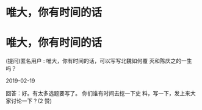 # 唯大，你有时间的话

# 唯大，你有时间的话

(提问)匿名用户 : 唯大，你有时间的话，可以写写北魏如何覆 灭和陈庆之的一生吗？

2019-02-19

回答：好。有太多选题要写了。 你们谁有时间去挖一下史 料，写一下，发上来大家讨论一下？(2 赞)